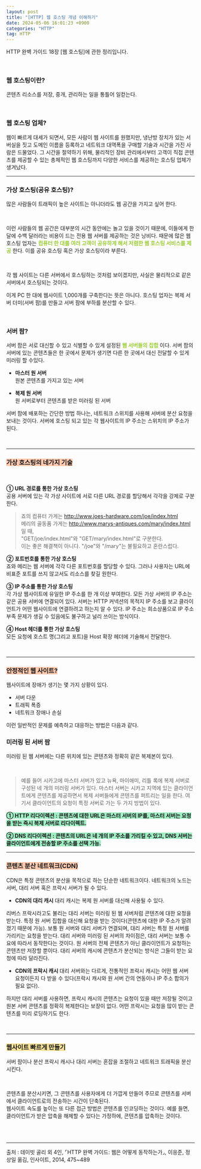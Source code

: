 ```yaml
---
layout: post
title: "[HTTP] 웹 호스팅 개념 이해하기"
date: 2024-05-06 16:01:23 +0900
categories: "HTTP"
tag: HTTP
---  
```

<script async src="https://pagead2.googlesyndication.com/pagead/js/adsbygoogle.js?client=ca-pub-3561381376929023"
     crossorigin="anonymous"></script>
<ins class="adsbygoogle"
     style="display:block; text-align:center;"
     data-ad-layout="in-article"
     data-ad-format="fluid"
     data-ad-client="ca-pub-3561381376929023"
     data-ad-slot="1405810651"></ins>
<script>
     (adsbygoogle = window.adsbygoogle || []).push({});
</script>

HTTP 완벽 가이드 18장 [웹 호스팅]에 관한 정리입니다.

<br>

### 웹 호스팅이란?
콘텐츠 리소스를 저장, 중개, 관리하는 일을 통틀어 일컫는다. 

<br>

### 웹 호스팅 업체?
웹이 빠르게 대세가 되면서, 모든 사람이 웹 사이트를 원했지만, 냉난방 장치가 있는 서버실을 짓고 도메인 이름을 등록하고 네트워크 대역폭을 구매할 기술과 시간을 가진 사람은 드물었다. 그 시간을 절약하기 위해, 물리적인 장비 관리에서부터 고객이 직접 콘텐츠를 제공할 수 있는 총체적인 웹 호스팅까지 다양한 서비스를 제공하는 호스팅 업체가 생겨났다.  


---

### 가상 호스팅(공유 호스팅)?
많은 사람들이 트래픽이 높은 사이트는 아니더라도 웹 공간을 가지고 싶어 한다.   

<br>

이런 사람들의 웹 공간은 대부분의 시간 동안에는 놀고 있을 것이기 때문에, 이들에게 한 달에 수백 달러라는 비용이 드는 전용 웹 서버를 제공하는 것은 낭비다. 때문에 많은 웹 호스팅 업자는 <span style="color:yellowgreen"><strong>컴퓨터 한 대를 여러 고객이 공유하게 해서 저렴한 웹 호스팅 서비스를 제공</strong></span> 한다. 이를 공유 호스팅 혹은 가상 호스팅이라 부른다.   

<br>

각 웹 사이트는 다른 서버에서 호스팅하는 것처럼 보이겠지만, 사실은 물리적으로 같은 서버에서 호스팅되는 것이다.    

이게 PC 한 대에 웹사이트 1,000개를 구축한다는 뜻은 아니다. 호스팅 업자는 복제 서버 더미(서버 팜)를 만들고 서버 팜에 부하를 분산할 수 있다. 

<br>


### 서버 팜?
서버 팜은 서로 대신할 수 있고 식별할 수 있게 설정된 <span style="color:yellowgreen"><strong>웹 서버들의 집합</strong></span> 이다. 서버 팜의 서버에 있는 콘텐츠들은 한 곳에서 문제가 생기면 다른 한 곳에서 대신 전달할 수 있게 미러링 할 수있다.    
- **마스터 원 서버**   
원본 콘텐츠를 가지고 있는 서버

- **복제 원 서버**   
원 서버로부터 콘텐츠를 받은 미러링 된 서버


서버 팜에 배포하는 간단한 방법 하나는, 네트워크 스위치를 사용해 서버에 분산 요청을 보내는 것이다. 서버에 호스팅 되고 있는 각 웹사이트의 IP 주소는 스위치의 IP 주소가 된다. 

<br>

---

### <span style="background-color:#FFC9AF"><strong>가상 호스팅의 네가지 기술 </strong></span>

<br>

**① URL 경로를 통한 가상 호스팅**      
공용 서버에 있는 각 가상 사이트에 서로 다른 URL 경로를 할당해서 각각을 강제로 구분한다.   
> 죠의 컴퓨터 가게는 http://www.joes-hardware.com/joe/index.html   
메리의 골동품 가게는 http://www.marys-antiques.com/mary/index.html 일 때,   
"GET/joe/index.html"와 "GET/mary/index.html"로 구분한다.    
이는 좋은 해결책이 아니다. "/joe"와 "/mary"는 불필요하고 혼란스럽다. 


**② 포트번호를 통한 가상 호스팅**      
죠와 메리는 웹 서버에 각각 다른 포트번호를 할당할 수 있다. 그러나 사용자는 URL에 비표준 포트를 쓰지 않고서도 리소스를 찾길 원한다. 

**③ IP 주소를 통한 가상 호스팅**    
각 가상 웹사이트에 유일한 IP 주소를 한 개 이상 부여한다. 모든 가상 서버의 IP 주소는 같은 공용 서버에 연결되어 있다. 서버는 HTTP 커넥션의 목적지 IP 주소를 보고 클라이언트가 어떤 웹사이트에 연결하려고 하는지 알 수 있다. IP 주소는 희소상품으로 IP 주소 부족 문제가 생길 수 있음에도 불구하고 널리 쓰이는 방식이다. 

**④ Host 헤더를 통한 가상 호스팅**       
모든 요청에 호스트 명(그리고 포트)을 Host 확장 헤더에 기술해서 전달한다. 


<br>

---

### <span style="background-color:#FFC9AF"><strong>안정적인 웹 사이트?</strong></span>
웹사이트에 장애가 생기는 몇 가지 상황이 있다.   
- 서버 다운 
- 트래픽 폭증
- 네트워크 장애나 손실   

이런 일반적인 문제를 예측하고 대응하는 방법은 다음과 같다.   

### 미러링 된 서버 팜 
미러링 된 웹 서버에는 다른 위치에 있는 콘텐츠와 정확히 같은 복제본이 있다.    

<br>

> 예를 들어 시카고에 마스터 서버가 있고 뉴욕, 마이애미, 리틀 록에 복제 서버로 구성된 네 개의 미러링 서버가 있다. 마스터 서버는 시카고 지역에 있는 클라이언트에게 콘텐츠를 제공하면서 복제 서버들에게 콘텐츠를 퍼트리는 일을 한다. 여기서 클라이언트의 요청이 특정 서버로 가는 두 가지 방법이 있다.   

<span style="background-color:#9FEEC3"><strong> ① HTTP 리다이렉션 : 콘텐츠에 대한 URL은 마스터 서버의 IP를, 마스터 서버는 요청을 받는 즉시 복제 서버로 리다이렉트.  </strong></span>   
 
<span style="background-color:#9FEEC3"><strong> ② DNS 리다이렉션 : 콘텐츠의 URL은 네 개의 IP 주소를 가리킬 수 있고, DNS 서버는 클라이언트에게 전송할 IP 주소를 선택 가능. </strong></span>    


---

### <span style="background-color:#FFC9AF"><strong>콘텐츠 분산 네트워크(CDN)</strong></span>
CDN은 특정 콘텐츠의 분산을 목적으로 하는 단순한 네트워크이다. 네트워크의 노드는 서버, 대리 서버 혹은 프락시 서버가 될 수 있다. 
- **CDN의 대리 캐시** 
대리 캐시는 복제 원 서버를 대신해 사용될 수 있다.    

리버스 프락시라고도 불리는 대리 서버는 미러링 된 웹 서버처럼 콘텐츠에 대한 요청을 받는다. 특정 원 서버 집합을 대신해 요청을 받는 것이다(콘텐츠에 대한 IP 주소가 알려졌기 때문에 가능). 보통 원 서버와 대리 서버가 연결되며, 대리 서버는 특정 원 서버를 가리키는 요청을 받는다. 대리 서버와 미러링 된 서버의 차이점은, 대리 서버는 보통 수요에 따라서 동작한다는 것이다. 원 서버의 전체 콘텐츠가 아닌 클라이언트가 요청하는 콘텐츠만 저장할 뿐이다. 대리 서버의 캐시에 콘텐츠가 분산되는 방식은 그들이 받는 요청에 따라 달라진다. 
- **CDN의 프락시 캐시**
대리 서버와는 다르게, 전통적인 프락시 캐시는 어떤 웹 서버 요청이든지 다 받을 수 있다(프락시 캐시와 원 서버 간의 연동이나 IP 주소 합의가 필요 없다).     

하지만 대리 서버를 사용하면, 프락시 캐시의 콘텐츠는 요청이 있을 때만 저장될 것이고 원본 서버 콘텐츠를 정확히 복제한다는 보장이 없다. 어떤 프락시는 요청을 많이 받는 콘텐츠를 미리 로딩하기도 한다. 

<br>

---

### <span style="background-color:#F6E199"><strong>웹사이트 빠르게 만들기</strong></span>
서버 팜이나 분산 프락시 캐시나 대리 서버는 혼잡을 조절하고 네트워크 트래픽을 분산시킨다.    

<br>

콘텐츠를 분산시키면, 그 콘텐츠를 사용자에게 더 가깝게 만들어 주므로 콘텐츠를 서버에서 클라이언트로의 전송하는 시간이 단축된다.    
웹사이트 속도를 높이는 또 다른 접근 방법은 콘텐츠를 인코딩하는 것이다. 예를 들면, 클라이언트가 받은 압축을 해제할 수 있다는 가정하에, 콘텐츠를 압축하는 것이다.  

<br><br>

---

출처 : 데이빗 골리 외 4인, ⌜HTTP 완벽 가이드: 웹은 어떻게 동작하는가⌟, 이응준, 정상일 옮김, 인사이트, 2014, 475~489 